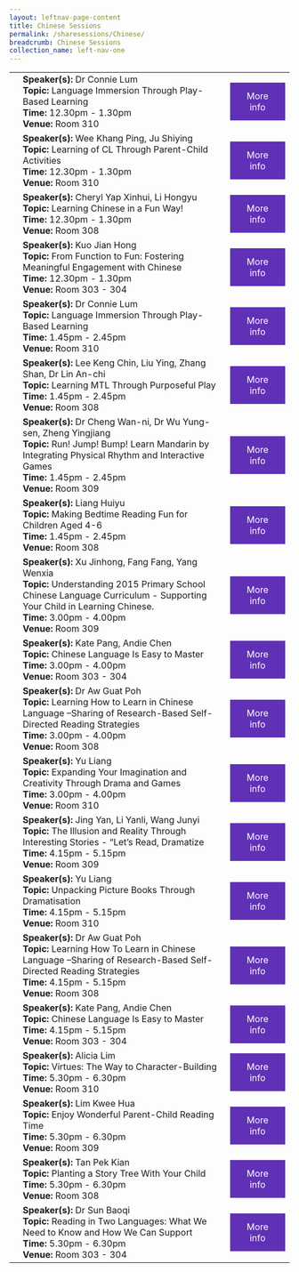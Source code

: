 ```yaml
---
layout: leftnav-page-content
title: Chinese Sessions
permalink: /sharesessions/Chinese/
breadcrumb: Chinese Sessions
collection_name: left-nav-one
---
```

<table>
   
   <tr>
      <td>
      </td>
      <td><b>Speaker(s):</b> Dr Connie Lum <br>
         <b>Topic:</b> Language Immersion Through Play-Based Learning <br>
         <b>Time:</b> 12.30pm - 1.30pm <br>
         <b>Venue:</b> Room 310
      </td>
      <td>
   <a href="https://event-reg.biz/Registration/MTLSSession?Session=C16"  style="  background-color: #6031b6; color: white;padding: 14px 25px;text-align: center; text-decoration: none;display: inline-block;">More info</a>
  </td>
   </tr>
   <tr>
      <td>
      </td>
      <td><b>Speaker(s):</b> Wee Khang Ping, Ju Shiying<br>
         <b>Topic:</b> Learning of CL Through Parent-Child Activities <br>
         <b>Time:</b> 12.30pm - 1.30pm <br>
         <b>Venue:</b> Room 310
      </td>
      <td>
   <a href="https://event-reg.biz/Registration/MTLSSession?Session=C11"  style="  background-color: #6031b6; color: white;padding: 14px 25px;text-align: center; text-decoration: none;display: inline-block;">More info</a>
  </td>
   </tr>
   <tr>
      <td>
      </td>
      <td><b>Speaker(s):</b> Cheryl Yap Xinhui, Li Hongyu <br>
         <b>Topic:</b> Learning Chinese in a Fun Way! <br>
         <b>Time:</b> 12.30pm - 1.30pm <br>
         <b>Venue:</b> Room 308
      </td>
      <td>
   <a href="https://event-reg.biz/Registration/MTLSSession?Session=C6"  style="  background-color: #6031b6; color: white;padding: 14px 25px;text-align: center; text-decoration: none;display: inline-block;">More info</a>
  </td>
   </tr>
   <tr>
      <td>
      </td>
      <td><b>Speaker(s):</b> Kuo Jian Hong <br>
         <b>Topic:</b> From Function to Fun: Fostering Meaningful Engagement with Chinese <br>
         <b>Time:</b> 12.30pm - 1.30pm <br>
         <b>Venue:</b> Room 303 - 304
      </td>
   <td>
   <a href="https://event-reg.biz/Registration/MTLSSession?Session=C1"  style="  background-color: #6031b6; color: white;padding: 14px 25px;text-align: center; text-decoration: none;display: inline-block;">More info</a>
  </td>
   </tr>
   <tr>
      <td>
      </td>
      <td><b>Speaker(s):</b> Dr Connie Lum <br>
         <b>Topic:</b> Language Immersion Through Play-Based Learning <br>
         <b>Time:</b> 1.45pm - 2.45pm <br>
         <b>Venue:</b> Room 310
      </td>
      <td>
   <a href="https://event-reg.biz/Registration/MTLSSession?Session=C17"  style="  background-color: #6031b6; color: white;padding: 14px 25px;text-align: center; text-decoration: none;display: inline-block;">More info</a>
  </td>
   </tr>
   <tr>
      <td>
      </td>
      <td><b>Speaker(s):</b> Lee Keng Chin, Liu Ying, Zhang Shan, Dr Lin An-chi <br>
         <b>Topic:</b> Learning MTL Through Purposeful Play <br>
         <b>Time:</b> 1.45pm - 2.45pm <br>
         <b>Venue:</b> Room 308
      </td>
      <td>
   <a href="https://event-reg.biz/Registration/MTLSSession?Session=C2"  style="  background-color: #6031b6; color: white;padding: 14px 25px;text-align: center; text-decoration: none;display: inline-block;">More info</a>
  </td>
   </tr>
   <tr>
      <td>
      </td>
      <td><b>Speaker(s):</b> Dr Cheng Wan-ni, Dr Wu Yung-sen, Zheng Yingjiang<br>
         <b>Topic:</b> Run! Jump! Bump! Learn Mandarin by Integrating Physical Rhythm and Interactive Games <br>
         <b>Time:</b> 1.45pm - 2.45pm <br>
         <b>Venue:</b> Room 309
      </td>
      <td>
   <a href="https://event-reg.biz/Registration/MTLSSession?Session=C12"  style="  background-color: #6031b6; color: white;padding: 14px 25px;text-align: center; text-decoration: none;display: inline-block;">More info</a>
  </td>
   </tr>
   <tr>
      <td>
      </td>
      <td><b>Speaker(s):</b> Liang Huiyu<br>
         <b>Topic:</b> Making Bedtime Reading Fun for Children Aged 4-6 <br>
         <b>Time:</b> 1.45pm - 2.45pm <br>
         <b>Venue:</b> Room 308
      </td>
      <td>
   <a href="https://event-reg.biz/Registration/MTLSSession?Session=C7"  style="  background-color: #6031b6; color: white;padding: 14px 25px;text-align: center; text-decoration: none;display: inline-block;">More info</a>
  </td>
   </tr>
   <tr>
      <td>
      </td>
      <td><b>Speaker(s):</b> Xu Jinhong, Fang Fang, Yang Wenxia <br>
         <b>Topic:</b> Understanding 2015 Primary School Chinese Language Curriculum - Supporting Your Child in Learning Chinese.<br>
         <b>Time:</b> 3.00pm - 4.00pm <br>
         <b>Venue:</b> Room 309
      </td>
      <td>
   <a href="https://event-reg.biz/Registration/MTLSSession?Session=C13"  style="  background-color: #6031b6; color: white;padding: 14px 25px;text-align: center; text-decoration: none;display: inline-block;">More info</a>
  </td>
   </tr>
   <tr>
      <td>
      </td>
      <td><b>Speaker(s):</b> Kate Pang, Andie Chen <br>
         <b>Topic:</b> Chinese Language Is Easy to Master <br>
         <b>Time:</b> 3.00pm - 4.00pm <br>
         <b>Venue:</b> Room 303 - 304
      </td>
      <td>
   <a href="https://event-reg.biz/Registration/MTLSSession?Session=C3"  style="  background-color: #6031b6; color: white;padding: 14px 25px;text-align: center; text-decoration: none;display: inline-block;">More info</a>
  </td>
   </tr>
   <tr>
      <td>
      </td>
      <td><b>Speaker(s):</b> Dr Aw Guat Poh <br>
         <b>Topic:</b> Learning How to Learn in Chinese Language –Sharing of Research-Based Self-Directed Reading Strategies <br>
         <b>Time:</b> 3.00pm - 4.00pm<br>
         <b>Venue:</b> Room 308
      </td>
      <td>
   <a href="https://event-reg.biz/Registration/MTLSSession?Session=C8"  style="  background-color: #6031b6; color: white;padding: 14px 25px;text-align: center; text-decoration: none;display: inline-block;">More info</a>
  </td>
   </tr>
   <tr>
      <td>
      </td>
      <td><b>Speaker(s):</b> Yu Liang<br>
         <b>Topic:</b> Expanding Your Imagination and Creativity Through Drama and Games <br>
         <b>Time:</b> 3.00pm - 4.00pm <br>
         <b>Venue:</b> Room 310
      </td>
      <td>
   <a href="https://event-reg.biz/Registration/MTLSSession?Session=C18"  style="  background-color: #6031b6; color: white;padding: 14px 25px;text-align: center; text-decoration: none;display: inline-block;">More info</a>
  </td>
   </tr>
   <tr>
      <td>
      </td>
      <td><b>Speaker(s):</b> Jing Yan, Li Yanli, Wang Junyi <br>
         <b>Topic:</b> The Illusion and Reality Through Interesting Stories - “Let’s Read, Dramatize <br>
         <b>Time:</b> 4.15pm - 5.15pm <br>
         <b>Venue:</b> Room 309
      </td>
 <td>
   <a href="https://event-reg.biz/Registration/MTLSSession?Session=C14"  style="  background-color: #6031b6; color: white;padding: 14px 25px;text-align: center; text-decoration: none;display: inline-block;">More info</a>
  </td>
   </tr>
   <tr>
      <td>
      </td>
      <td><b>Speaker(s):</b> Yu Liang <br>
         <b>Topic:</b> Unpacking Picture Books Through Dramatisation <br>
         <b>Time:</b> 4.15pm - 5.15pm <br>
         <b>Venue:</b> Room 310
      </td>
      <td>
   <a href="https://event-reg.biz/Registration/MTLSSession?Session=C19"  style="  background-color: #6031b6; color: white;padding: 14px 25px;text-align: center; text-decoration: none;display: inline-block;">More info</a>
  </td>
   </tr>
   <tr>
      <td>
      </td>
      <td><b>Speaker(s):</b> Dr Aw Guat Poh <br>
         <b>Topic:</b> Learning How To Learn in Chinese Language –Sharing of  Research-Based Self-Directed Reading Strategies <br>
         <b>Time:</b> 4.15pm - 5.15pm <br>
         <b>Venue:</b> Room 308
      </td>
      <td>
   <a href="https://event-reg.biz/Registration/MTLSSession?Session=C9"  style="  background-color: #6031b6; color: white;padding: 14px 25px;text-align: center; text-decoration: none;display: inline-block;">More info</a>
  </td>
   </tr>
   <tr>
      <td>
      </td>
      <td><b>Speaker(s):</b> Kate Pang, Andie Chen <br>
         <b>Topic:</b> Chinese Language Is Easy to Master <br>
         <b>Time:</b> 4.15pm - 5.15pm <br>
         <b>Venue:</b> Room 303 - 304
      </td>
      <td>
   <a href="https://event-reg.biz/Registration/MTLSSession?Session=C4"  style="  background-color: #6031b6; color: white;padding: 14px 25px;text-align: center; text-decoration: none;display: inline-block;">More info</a>
  </td>
   </tr>
   <tr>
      <td>
      </td>
      <td><b>Speaker(s):</b> Alicia Lim <br>
         <b>Topic:</b> Virtues: The Way to Character-Building <br>
         <b>Time:</b> 5.30pm - 6.30pm <br>
         <b>Venue:</b> Room 310
      </td>
      <td>
   <a href="https://event-reg.biz/Registration/MTLSSession?Session=C20"  style="  background-color: #6031b6; color: white;padding: 14px 25px;text-align: center; text-decoration: none;display: inline-block;">More info</a>
  </td>
   </tr>
   <tr>
      <td>
      </td>
      <td><b>Speaker(s):</b> Lim Kwee Hua<br>
         <b>Topic:</b> Enjoy Wonderful Parent-Child Reading Time <br>
         <b>Time:</b> 5.30pm - 6.30pm <br>
         <b>Venue:</b> Room 309
      </td>
      <td>
   <a href="https://event-reg.biz/Registration/MTLSSession?Session=C15"  style="  background-color: #6031b6; color: white;padding: 14px 25px;text-align: center; text-decoration: none;display: inline-block;">More info</a>
  </td>
   </tr>
   <tr>
      <td>
      </td>
      <td><b>Speaker(s):</b> Tan Pek Kian<br>
         <b>Topic:</b> Planting a Story Tree With Your Child <br>
         <b>Time:</b> 5.30pm - 6.30pm <br>
         <b>Venue:</b> Room 308
      </td>
      <td>
   <a href="https://event-reg.biz/Registration/MTLSSession?Session=C10"  style="  background-color: #6031b6; color: white;padding: 14px 25px;text-align: center; text-decoration: none;display: inline-block;">More info</a>
  </td>
   </tr>
   <tr>
      <td>
      </td>
      <td><b>Speaker(s):</b> Dr Sun Baoqi <br>
         <b>Topic:</b> Reading in Two Languages: What We Need to Know and How We Can Support <br>
         <b>Time:</b> 5.30pm - 6.30pm <br>
         <b>Venue:</b> Room 303 - 304
      </td>
      <td>
   <a href="https://event-reg.biz/Registration/MTLSSession?Session=C5"  style="  background-color: #6031b6; color: white;padding: 14px 25px;text-align: center; text-decoration: none;display: inline-block;">More info</a>
  </td>
   </tr>
   
</table>
